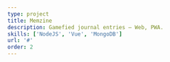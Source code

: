 ```yaml
---
type: project
title: Memzine
description: Gamefied journal entries – Web, PWA.
skills: ['NodeJS', 'Vue', 'MongoDB']
url: '#'
order: 2
---
```

